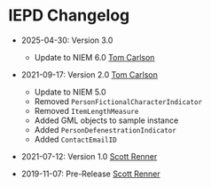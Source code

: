 # IEPD Changelog

- 2025-04-30: Version 3.0
	- Update to NIEM 6.0 [Tom Carlson](mailto:Thomas.Carlson@gtri.gatech.edu)
- 2021-09-17: Version 2.0 [Tom Carlson](mailto:tom@tomcarlsonconsulting.com)
	- Update to NIEM 5.0
	- Removed `PersonFictionalCharacterIndicator`
	- Removed `ItemLengthMeasure`
	- Added GML objects to sample instance
	- Added `PersonDefenestrationIndicator`
	- Added `ContactEmailID`

- 2021-07-12: Version 1.0 [Scott Renner](mailto:sar@mitre.org)

- 2019-11-07: Pre-Release [Scott Renner](mailto:sar@mitre.org)
